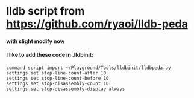 # lldb script from https://github.com/ryaoi/lldb-peda
#### with slight modify now

#### I like to add these code in .lldbinit:
```
command script import ~/Playground/Tools/lldbinit/lldbpeda.py
settings set stop-line-count-after 10
settings set stop-line-count-before 10
settings set stop-disassembly-count 10
settings set stop-disassembly-display always
```

